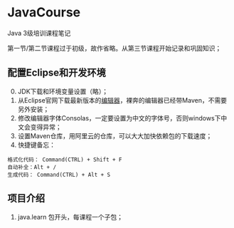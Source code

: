 # JavaCourse
Java 3级培训课程笔记

第一节/第二节课程过于初级，故作省略。从第三节课程开始记录和巩固知识；

## 配置Eclipse和开发环境
0. JDK下载和环境变量设置（略）；
1. 从Eclipse官网下载最新版本的[编辑器](http://www.eclipse.org/)，裸奔的编辑器已经带Maven，不需要另外安装；
2. 修改编辑器字体Consolas，一定要设置为中文的字体号，否则windows下中文会变得异常；
3. 设置Maven仓库，用阿里云的仓库，可以大大加快依赖包的下载速度；
4. 快捷键备忘：
```
格式化代码： Command(CTRL) + Shift + F
自动补全：Alt + /
生成代码： Command(CTRL) + Alt + S
```

## 项目介绍
1. java.learn 包开头，每课程一个子包；
